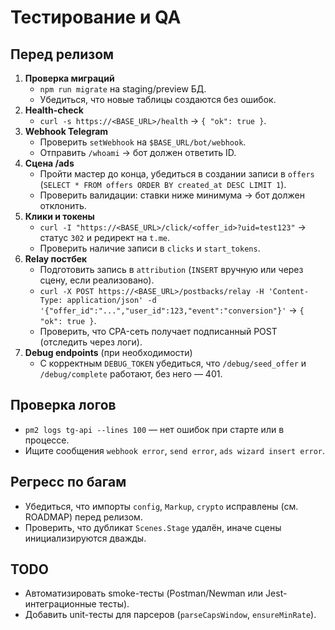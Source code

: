 # Тестирование и QA

## Перед релизом
1. **Проверка миграций**
   - `npm run migrate` на staging/preview БД.
   - Убедиться, что новые таблицы создаются без ошибок.
2. **Health-check**
   - `curl -s https://<BASE_URL>/health` → `{ "ok": true }`.
3. **Webhook Telegram**
   - Проверить `setWebhook` на `$BASE_URL/bot/webhook`.
   - Отправить `/whoami` → бот должен ответить ID.
4. **Сцена /ads**
   - Пройти мастер до конца, убедиться в создании записи в `offers` (`SELECT * FROM offers ORDER BY created_at DESC LIMIT 1`).
   - Проверить валидации: ставки ниже минимума → бот должен отклонить.
5. **Клики и токены**
   - `curl -I "https://<BASE_URL>/click/<offer_id>?uid=test123"` → статус `302` и редирект на `t.me`.
   - Проверить наличие записи в `clicks` и `start_tokens`.
6. **Relay постбек**
   - Подготовить запись в `attribution` (`INSERT` вручную или через сцену, если реализовано).
   - `curl -X POST https://<BASE_URL>/postbacks/relay -H 'Content-Type: application/json' -d '{"offer_id":"...","user_id":123,"event":"conversion"}'` → `{ "ok": true }`.
   - Проверить, что CPA-сеть получает подписанный POST (отследить через логи).
7. **Debug endpoints** (при необходимости)
   - С корректным `DEBUG_TOKEN` убедиться, что `/debug/seed_offer` и `/debug/complete` работают, без него — 401.

## Проверка логов
- `pm2 logs tg-api --lines 100` — нет ошибок при старте или в процессе.
- Ищите сообщения `webhook error`, `send error`, `ads wizard insert error`.

## Регресс по багам
- Убедиться, что импорты `config`, `Markup`, `crypto` исправлены (см. ROADMAP) перед релизом.
- Проверить, что дубликат `Scenes.Stage` удалён, иначе сцены инициализируются дважды.

## TODO
- Автоматизировать smoke-тесты (Postman/Newman или Jest-интеграционные тесты).
- Добавить unit-тесты для парсеров (`parseCapsWindow`, `ensureMinRate`).
